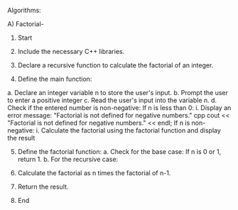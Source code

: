 Algorithms:

A) Factorial-

1) Start

2) Include the necessary C++ libraries.

3) Declare a recursive function to calculate the factorial of an integer.

4) Define the main function:

a. Declare an integer variable n to store the user's input.
b. Prompt the user to enter a positive integer
c. Read the user's input into the variable n.
d. Check if the entered number is non-negative:
     If n is less than 0:
i. Display an error message: "Factorial is not defined for negative numbers."
cpp cout << "Factorial is not defined for negative numbers." << endl;
     If n is non-negative:
i. Calculate the factorial using the factorial function and display the result

5) Define the factorial function:
a. Check for the base case: If n is 0 or 1, return 1.
b. For the recursive case:

6) Calculate the factorial as n times the factorial of n-1.

7) Return the result.

8) End
